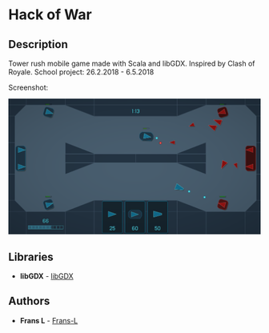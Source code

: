 # Hack of War

## Description
Tower rush mobile game made with Scala and libGDX. Inspired by Clash of Royale. 
School project: 26.2.2018 - 6.5.2018

Screenshot:

<p align="center">
  <img src="https://github.com/Frans-L/hack-of-war/blob/master/concept/screenshot.png?raw=true" alt="Concept image"/>
</p>

## Libraries

* **libGDX** - [libGDX](https://github.com/libgdx/libgdx)


## Authors

* **Frans L** - [Frans-L](https://github.com/Frans-L)

